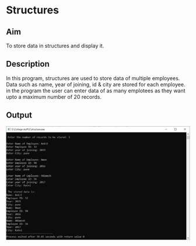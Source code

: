 # Structures
## Aim
To store data in structures and display it.
## Description
In this program, structures are used to store data of multiple employees. Data such as name, year of joining, id & city are stored for each employee. in the program the user can enter data of as many emplotees as they want upto a maximum number of 20 records.
## Output
![alt text](https://github.com/aashnamidha/Structures/blob/master/structure.jpg "Structures")
